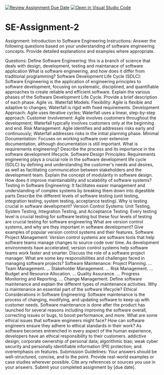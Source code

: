 [![Review Assignment Due Date](https://classroom.github.com/assets/deadline-readme-button-24ddc0f5d75046c5622901739e7c5dd533143b0c8e959d652212380cedb1ea36.svg)](https://classroom.github.com/a/-ucQIGTc)
[![Open in Visual Studio Code](https://classroom.github.com/assets/open-in-vscode-718a45dd9cf7e7f842a935f5ebbe5719a5e09af4491e668f4dbf3b35d5cca122.svg)](https://classroom.github.com/online_ide?assignment_repo_id=15238031&assignment_repo_type=AssignmentRepo)
# SE-Assignment-2
Assignment: Introduction to Software Engineering
Instructions:
Answer the following questions based on your understanding of software engineering concepts. Provide detailed explanations and examples where appropriate.

Questions:
Define Software Engineering:
this is a branch of science that deals with design, development, testing and maintanace of software application
What is software engineering, and how does it differ from traditional programming?
Software Development Life Cycle (SDLC):
Software Engineering is the application of engineering principles to software development, focusing on systematic, disciplined, and quantifiable approaches to create reliable and efficient software.
Explain the various phases of the Software Development Life Cycle. Provide a brief description of each phase.
Agile vs. Waterfall Models:
Flexibility: Agile is flexible and adaptive to changes; Waterfall is rigid with fixed requirements.
Development Approach: Agile uses iterative cycles; Waterfall uses a linear, step-by-step approach.
Customer Involvement: Agile involves customers throughout the development; Waterfall typically involves customers only at the beginning and end.
Risk Management: Agile identifies and addresses risks early and continuously; Waterfall addresses risks in the initial planning phase.
Minimal Documentation: Focuses on working software over extensive documentation, although documentation is still important.
What is requirements engineering? Describe the process and its importance in the software development lifecycle.
Software Design Principles:
Requirements engineering plays a crucial role in the software development life cycle (SDLC) by defining and understanding the customer's needs and desires, as well as facilitating communication between stakeholders and the development team.
Explain the concept of modularity in software design. How does it improve maintainability and scalability of software systems?
Testing in Software Engineering:
It facilitates easier management and understanding of complex systems by breaking them down into digestible parts
Describe the different levels of software testing (unit testing, integration testing, system testing, acceptance testing). Why is testing crucial in software development?
Version Control Systems:
Unit Testing, System Testing, Integration Testing, and Acceptance Testing. Every testing level is crucial testing for software testing but these four levels of testing are crucial testing for software engineering
What are version control systems, and why are they important in software development? Give examples of popular version control systems and their features.
Software Project Management:
Version control systems are software tools that help software teams manage changes to source code over time. As development environments have accelerated, version control systems help software teams work faster and smarter.
Discuss the role of a software project manager. What are some key responsibilities and challenges faced in managing software projects?
Software Maintenance:
Project Planning. ...
Team Management. ...
Stakeholder Management. ...
Risk Management. ...
Budget and Resource Allocation. ...
Quality Assurance. ...
Progress Monitoring and Reporting. ...
Change Management.
Define software maintenance and explain the different types of maintenance activities. Why is maintenance an essential part of the software lifecycle?
Ethical Considerations in Software Engineering:
Software maintenance is the process of changing, modifying, and updating software to keep up with customer needs. Software maintenance is done after the product has launched for several reasons including improving the software overall, correcting issues or bugs, to boost performance, and more.
What are some ethical issues that software engineers might face? How can software engineers ensure they adhere to ethical standards in their work? As software becomes entrenched in every aspect of the human experience, developers have an ethical responsibility to their customers.
addictive design;
corporate ownership of personal data;
algorithmic bias;
weak cyber security and personally identifiable information (PII) protection; and.
overemphasis on features.
Submission Guidelines:
Your answers should be well-structured, concise, and to the point.
Provide real-world examples or case studies wherever possible.
Cite any references or sources you use in your answers.
Submit your completed assignment by [due date].
